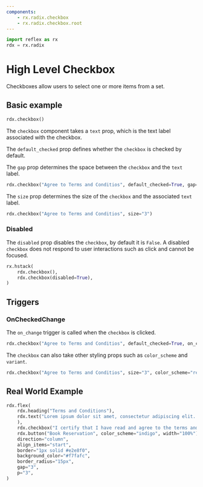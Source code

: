 ```yaml
---
components:
    - rx.radix.checkbox
    - rx.radix.checkbox.root
---
```


```python exec
import reflex as rx
rdx = rx.radix
```


# High Level Checkbox

Checkboxes allow users to select one or more items from a set.

## Basic example

```python demo
rdx.checkbox()
```

The `checkbox` component takes a `text` prop, which is the text label associated with the checkbox.

The `default_checked` prop defines whether the `checkbox` is checked by default. 

The `gap` prop determines the space between the `checkbox` and the `text` label.

```python demo
rdx.checkbox("Agree to Terms and Conditios", default_checked=True, gap="2")

```

The `size` prop determines the size of the `checkbox` and the associated `text` label.

```python demo
rdx.checkbox("Agree to Terms and Conditios", size="3")
```


### Disabled

The `disabled` prop disables the `checkbox`, by default it is `False`. A disabled `checkbox` does not respond to user interactions such as click and cannot be focused.

```python demo
rx.hstack(
    rdx.checkbox(),
    rdx.checkbox(disabled=True),
)
```

## Triggers

### OnCheckedChange

The `on_change` trigger is called when the `checkbox` is clicked.

```python demo
rdx.checkbox("Agree to Terms and Conditios", default_checked=True, on_checked_change=rx.window_alert("Checked!"))
```


The `checkbox` can also take other styling props such as `color_scheme` and `variant`. 

```python demo
rdx.checkbox("Agree to Terms and Conditios", size="3", color_scheme="red", variant="soft")
```


## Real World Example


```python demo
rdx.flex(
    rdx.heading("Terms and Conditions"),
    rdx.text("Lorem ipsum dolor sit amet, consectetur adipiscing elit. Sed neque elit, tristique placerat feugiat ac, facilisis vitae arcu. Proin eget egestas augue. Praesent ut  sem nec arcu 'pellentesque aliquet. Duis dapibus diam vel metus tempus vulputate.",
    ),
    rdx.checkbox("I certify that I have read and agree to the terms and conditions for this reservation.", gap="2", size="2", default_checked=True, color_scheme="indigo"),
    rdx.button("Book Reservation", color_scheme="indigo", width="100%"),
    direction="column",
    align_items="start",
    border="1px solid #e2e8f0",
    background_color="#f7fafc",
    border_radius="15px",
    gap="3",
    p="3",
)
```
